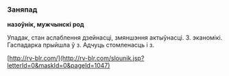### Заняпад
**назоўнік, мужчынскі род**

Упадак, стан аслаблення дзейнасці, змяншэння актыўнасці. З. эканомікі. Гаспадарка прыйшла ў з. Адчуць стомленасць і з.

<a rel="author">[http://rv-blr.com/](http://rv-blr.com/slounik.jsp?letterId=0&maskId=0&pageId=1047)</a>
